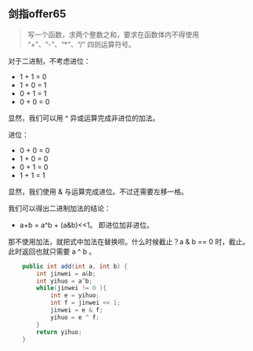 ## 剑指offer65
>写一个函数，求两个整数之和，要求在函数体内不得使用 “+”、“-”、“*”、“/” 四则运算符号。

对于二进制，不考虑进位：

* 1 + 1 = 0
* 1 + 0 = 1
* 0 + 1 = 1
* 0 + 0 = 0

显然，我们可以用 ^ 异或运算完成非进位的加法。

进位：
* 0 + 0 = 0
* 1 + 0 = 0
* 0 + 1 = 0
* 1 + 1 = 1

显然，我们使用 & 与运算完成进位。不过还需要左移一格。

我们可以得出二进制加法的结论：
* a+b = a^b + (a&b)<<1。 即进位加非进位。

那不使用加法，就把式中加法在替换呗。什么时候截止？a & b == 0 时，截止。此时返回也就只需要 a ^ b 。

```java
    public int add(int a, int b) {
        int jinwei = a&b;
        int yihuo = a^b;
        while(jinwei != 0 ){
            int e = yihuo;
            int f = jinwei << 1;
            jinwei = e & f;
            yihuo = e ^ f;
        }
        return yihuo;
    }
```
